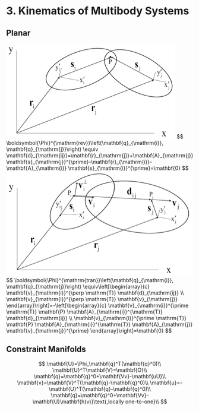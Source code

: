 # 3. Kinematics of Multibody Systems

## Planar

<img src="../img/Revolute Constraint.png" alt="image-20230727145053130" style="zoom:50%;" />
$$
\boldsymbol{\Phi}^{\mathrm{rev}}\left(\mathbf{q}_{\mathrm{i}}, \mathbf{q}_{\mathrm{j}}\right) \equiv \mathbf{d}_{\mathrm{ij}}=\mathbf{r}_{\mathrm{j}}+\mathbf{A}_{\mathrm{j}} \mathbf{s}_{\mathrm{j}}^{\prime}-\mathbf{r}_{\mathrm{i}}-\mathbf{A}_{\mathrm{i}} \mathbf{s}_{\mathrm{i}}^{\prime}=\mathbf{0}
$$
<img src="../img/Translational Constraint.png" alt="image-20230727145310335" style="zoom:50%;" />
$$
\boldsymbol{\Phi}^{\mathrm{tran}}\left(\mathbf{q}_{\mathrm{i}}, \mathbf{q}_{\mathrm{j}}\right) \equiv\left[\begin{array}{c}
\mathbf{v}_{\mathrm{i}}^{\perp \mathrm{T}} \mathbf{d}_{\mathrm{ij}} \\
\mathbf{v}_{\mathrm{i}}^{\perp \mathrm{T}} \mathbf{v}_{\mathrm{j}}
\end{array}\right]=-\left[\begin{array}{c}
\mathbf{v}_{\mathrm{i}}^{\prime \mathrm{T}} \mathbf{P} \mathbf{A}_{\mathrm{i}}^{\mathrm{T}} \mathbf{d}_{\mathrm{ij}} \\
\mathbf{v}_{\mathrm{i}}^{\prime \mathrm{T}} \mathbf{P} \mathbf{A}_{\mathrm{i}}^{\mathrm{T}} \mathbf{A}_{\mathrm{j}} \mathbf{v}_{\mathrm{j}}^{\prime}
\end{array}\right]=\mathbf{0}
$$

## Constraint Manifolds

$$
\mathbf{U}=\Phi_\mathbf{q}^T(\mathbf{q}^0)\\
\mathbf{U}^T\mathbf{V}=\mathbf{O}\\
\mathbf{q}=\mathbf{q}^0+\mathbf{Vv}-\mathbf{uU}\\
\mathbf{v}=\mathbf{V}^T(\mathbf{q}-\mathbf{q}^0)\\
\mathbf{u}=-\mathbf{U}^T(\mathbf{q}-\mathbf{q}^0)\\
\mathbf{q}=\mathbf{q}^0+\mathbf{Vv}-\mathbf{U}\mathbf{h(v)}\text{,locally one-to-one}\\
$$

